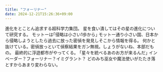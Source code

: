 ```yaml
---
title: "フォーリナー"
date: 2024-12-21T15:26:36+09:00
---
```

進化をとことん追求する超科学力集団。
星を食い潰してはその星の進化について研究する。
モットーは｢侵略は小さい1歩から｣
モットー通り小さい国、日本から侵略しようとしたら過去に放った密偵を発見しそこから情報を得る。
何かと抜けている。密偵放っといて偵察結果をガン無視。しょうがないね、本部だもの。
最終的に浮遊都市がやってくる。
｢星々を統べるあのお方が来るんだ｣
インベーダー？フォーリナー？イミグラント？
どのみち巫女や魔法使いがたたき落とすからあまり変わらない。
